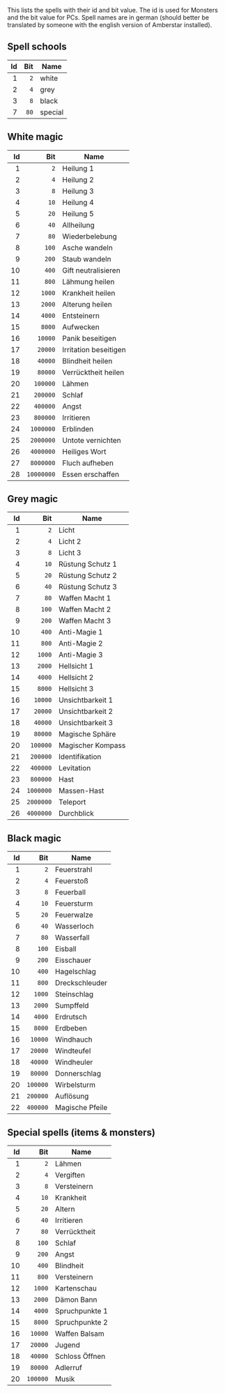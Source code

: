 This lists the spells with their id and bit value. 
The id is used for Monsters and the bit value for PCs.
Spell names are in german (should better be translated by someone with the english version of Amberstar installed).

## Spell schools
| Id | Bit | Name    |
|---:|----:|---------|
| 1  | `2` | white   |
| 2  | `4` | grey    |
| 3  | `8` | black   |
| 7  | `80`| special |


## White magic
| Id | Bit        | Name                  |
|---:|-----------:|-----------------------|
| 1  | `2`        | Heilung 1             |
| 2  | `4`        | Heilung 2             |
| 3  | `8`        | Heilung 3             |
| 4  | `10`       | Heilung 4             |
| 5  | `20`       | Heilung 5             |
| 6  | `40`       | Allheilung            |
| 7  | `80`       | Wiederbelebung        |
| 8  | `100`      | Asche wandeln         |
| 9  | `200`      | Staub wandeln         |
| 10 | `400`      | Gift neutralisieren   |
| 11 | `800`      | Lähmung heilen        |
| 12 | `1000`     | Krankheit heilen      |
| 13 | `2000`     | Alterung heilen       |
| 14 | `4000`     | Entsteinern           |
| 15 | `8000`     | Aufwecken             |
| 16 | `10000`    | Panik beseitigen      |
| 17 | `20000`    | Irritation beseitigen |
| 18 | `40000`    | Blindheit heilen      |
| 19 | `80000`    | Verrücktheit heilen   |
| 20 | `100000`   | Lähmen                |
| 21 | `200000`   | Schlaf                |
| 22 | `400000`   | Angst                 |
| 23 | `800000`   | Irritieren            |
| 24 | `1000000`  | Erblinden             |
| 25 | `2000000`  | Untote vernichten     |
| 26 | `4000000`  | Heiliges Wort         |
| 27 | `8000000`  | Fluch aufheben        |
| 28 | `10000000` | Essen erschaffen      |

## Grey magic
| Id | Bit       | Name              |
|---:|----------:|-------------------|
| 1  | `2`       | Licht             |
| 2  | `4`       | Licht 2           |
| 3  | `8`       | Licht 3           |
| 4  | `10`      | Rüstung Schutz 1  |
| 5  | `20`      | Rüstung Schutz 2  |
| 6  | `40`      | Rüstung Schutz 3  |
| 7  | `80`      | Waffen Macht 1    |
| 8  | `100`     | Waffen Macht 2    |
| 9  | `200`     | Waffen Macht 3    |
| 10 | `400`     | Anti-Magie 1      |
| 11 | `800`     | Anti-Magie 2      |
| 12 | `1000`    | Anti-Magie 3      |
| 13 | `2000`    | Hellsicht 1       |
| 14 | `4000`    | Hellsicht 2       |
| 15 | `8000`    | Hellsicht 3       |
| 16 | `10000`   | Unsichtbarkeit 1  |
| 17 | `20000`   | Unsichtbarkeit 2  |
| 18 | `40000`   | Unsichtbarkeit 3  |
| 19 | `80000`   | Magische Sphäre   |
| 20 | `100000`  | Magischer Kompass |
| 21 | `200000`  | Identifikation    |
| 22 | `400000`  | Levitation        |
| 23 | `800000`  | Hast              |
| 24 | `1000000` | Massen-Hast       |
| 25 | `2000000` | Teleport          |
| 26 | `4000000` | Durchblick        |

## Black magic
| Id | Bit      | Name            |
|---:|---------:|-----------------|
| 1  | `2`      | Feuerstrahl     |
| 2  | `4`      | Feuerstoß       |
| 3  | `8`      | Feuerball       |
| 4  | `10`     | Feuersturm      |
| 5  | `20`     | Feuerwalze      |
| 6  | `40`     | Wasserloch      |
| 7  | `80`     | Wasserfall      |
| 8  | `100`    | Eisball         |
| 9  | `200`    | Eisschauer      |
| 10 | `400`    | Hagelschlag     |
| 11 | `800`    | Dreckschleuder  |
| 12 | `1000`   | Steinschlag     |
| 13 | `2000`   | Sumpffeld       |
| 14 | `4000`   | Erdrutsch       |
| 15 | `8000`   | Erdbeben        |
| 16 | `10000`  | Windhauch       |
| 17 | `20000`  | Windteufel      |
| 18 | `40000`  | Windheuler      |
| 19 | `80000`  | Donnerschlag    |
| 20 | `100000` | Wirbelsturm     |
| 21 | `200000` | Auflösung       |
| 22 | `400000` | Magische Pfeile |

## Special spells (items & monsters)
| Id | Bit      | Name           |
|---:|---------:|----------------|
| 1  | `2`      | Lähmen         |
| 2  | `4`      | Vergiften      |
| 3  | `8`      | Versteinern    |
| 4  | `10`     | Krankheit      |
| 5  | `20`     | Altern         |
| 6  | `40`     | Irritieren     |
| 7  | `80`     | Verrücktheit   |
| 8  | `100`    | Schlaf         |
| 9  | `200`    | Angst          |
| 10 | `400`    | Blindheit      |
| 11 | `800`    | Versteinern    |
| 12 | `1000`   | Kartenschau    |
| 13 | `2000`   | Dämon Bann     |
| 14 | `4000`   | Spruchpunkte 1 |
| 15 | `8000`   | Spruchpunkte 2 |
| 16 | `10000`  | Waffen Balsam  |
| 17 | `20000`  | Jugend         |
| 18 | `40000`  | Schloss Öffnen |
| 19 | `80000`  | Adlerruf       |
| 20 | `100000` | Musik          |
